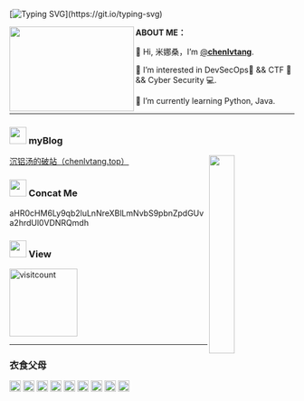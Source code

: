 [![Typing SVG](https://readme-typing-svg.herokuapp.com?color=%233DB4FF&size=15&center=true&multiline=true&width=470&height=26&lines=IS+LIFE+ALWAYS+THIS+HARD%2C+OR+IS+IT+JUST+WHEN+YOU'RE+A+KID.)](https://git.io/typing-svg)

<img src="https://chenlvtang.top/pics/taytay.jpg" width="220" height="150" align="left"/>**ABOUT ME：**

🐥 Hi, 米娜桑，I’m [@**chenlvtang**](http://chenlvtang.top).
    
🏁 I’m interested in DevSecOps🔄 && CTF 🏴 && Cyber Security 💻. 
    
🌱 I’m currently learning Python, Java.
<hr/>

<p>
<h3> <img src="https://chenlvtang.top/pics/avatar.png"  width=30> myBlog </h3>
<a href="https://chenlvtang.top/#">沉铝汤的破站（chenlvtang.top）</a>
<img src="https://chenlvtang.top/pics/d41a12afg00qjnwfr015gc000hr00a2m.gif" align="right" width="30%"/>
<h3> <img src="https://chenlvtang.top/pics/climb.png"  width=30>  Concat Me</h3>
aHR0cHM6Ly9qb2luLnNreXBlLmNvbS9pbnZpdGUva2hrdUl0VDNRQmdh
<h3> <img src="https://chenlvtang.top/pics/3n6g3p.jpg"  width=30>  View</h3>
<img src="https://profile-counter.glitch.me/chenlvtang/count.svg" alt="visitcount" width="120"/>
</p>
<hr/>

### 衣食父母

<code><img src="https://s4.ax1x.com/2022/01/10/7V7r5t.png"  height=20/></code>
<code><img src="https://s4.ax1x.com/2022/01/10/7VbG6O.png"  height=20/></code>
<code><img src="https://s4.ax1x.com/2022/01/10/7VqAUA.png"  height=20/></code>
<code><img src="https://s4.ax1x.com/2022/01/10/7Vq68x.png"  height=20/></code>
<code><img src="https://s4.ax1x.com/2022/01/10/7Vqfqe.png"  height=20/></code>
<code><img src="https://s4.ax1x.com/2022/01/10/7VLuJ1.png"  height=20/></code>
<code><img src="https://s4.ax1x.com/2022/01/10/7VOSmD.png"  height=20/></code>
<code><img src="https://s4.ax1x.com/2022/01/10/7VObDS.png"  height=20/></code>
<code><img src="https://s4.ax1x.com/2022/01/10/7VXLM6.png"  height=20/></code>

